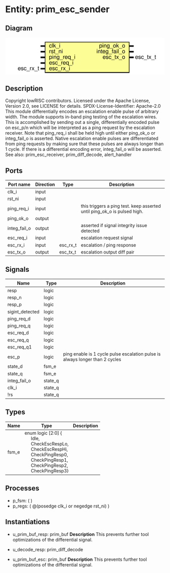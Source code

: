 # Entity: prim_esc_sender

## Diagram

![Diagram](prim_esc_sender.svg "Diagram")
## Description

Copyright lowRISC contributors.
 Licensed under the Apache License, Version 2.0, see LICENSE for details.
 SPDX-License-Identifier: Apache-2.0
 This module differentially encodes an escalation enable pulse
 of arbitrary width.
 The module supports in-band ping testing of the escalation
 wires. This is accomplished by sending out a single, differentially
 encoded pulse on esc_p/n which will be interpreted as a ping
 request by the escalation receiver. Note that ping_req_i shall
 be held high until either ping_ok_o or integ_fail_o is asserted.
 Native escalation enable pulses are differentiated from ping
 requests by making sure that these pulses are always longer than 1 cycle.
 If there is a differential encoding error, integ_fail_o
 will be asserted.
 See also: prim_esc_receiver, prim_diff_decode, alert_handler
 
## Ports

| Port name    | Direction | Type     | Description                                                              |
| ------------ | --------- | -------- | ------------------------------------------------------------------------ |
| clk_i        | input     |          |                                                                          |
| rst_ni       | input     |          |                                                                          |
| ping_req_i   | input     |          | this triggers a ping test. keep asserted until ping_ok_o is pulsed high. |
| ping_ok_o    | output    |          |                                                                          |
| integ_fail_o | output    |          | asserted if signal integrity issue detected                              |
| esc_req_i    | input     |          | escalation request signal                                                |
| esc_rx_i     | input     | esc_rx_t | escalation / ping response                                               |
| esc_tx_o     | output    | esc_tx_t | escalation output diff pair                                              |
## Signals

| Name            | Type    | Description                                                                   |
| --------------- | ------- | ----------------------------------------------------------------------------- |
| resp            | logic   |                                                                               |
| resp_n          | logic   |                                                                               |
| resp_p          | logic   |                                                                               |
| sigint_detected | logic   |                                                                               |
| ping_req_d      | logic   |                                                                               |
| ping_req_q      | logic   |                                                                               |
| esc_req_d       | logic   |                                                                               |
| esc_req_q       | logic   |                                                                               |
| esc_req_q1      | logic   |                                                                               |
| esc_p           | logic   | ping enable is 1 cycle pulse escalation pulse is always longer than 2 cycles  |
| state_d         | fsm_e   |                                                                               |
| state_q         | fsm_e   |                                                                               |
| integ_fail_o    | state_q |                                                                               |
| clk_i           | state_q |                                                                               |
| !rs             | state_q |                                                                               |
## Types

| Name  | Type                                                                                                                                                                                                                                                                                                                                                                                    | Description |
| ----- | --------------------------------------------------------------------------------------------------------------------------------------------------------------------------------------------------------------------------------------------------------------------------------------------------------------------------------------------------------------------------------------- | ----------- |
| fsm_e | enum logic [2:0] {<br><span style="padding-left:20px">Idle,<br><span style="padding-left:20px"> CheckEscRespLo,<br><span style="padding-left:20px"> CheckEscRespHi,<br><span style="padding-left:20px">     CheckPingResp0,<br><span style="padding-left:20px"> CheckPingResp1,<br><span style="padding-left:20px"> CheckPingResp2,<br><span style="padding-left:20px"> CheckPingResp3} |             |
## Processes
- p_fsm: (  )
- p_regs: ( @(posedge clk_i or negedge rst_ni) )
## Instantiations

- u_prim_buf_resp: prim_buf
**Description**
This prevents further tool optimizations of the differential signal.

- u_decode_resp: prim_diff_decode
- u_prim_buf_esc: prim_buf
**Description**
This prevents further tool optimizations of the differential signal.

